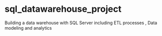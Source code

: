 # sql_datawarehouse_project
Building a data warehouse with SQL Server including ETL processes , Data modeling and analytics
